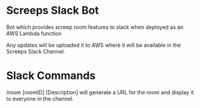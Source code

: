 # Screeps Slack Bot
Bot which provides screep room features to slack when deployed as an AWS Lambda function

Any updates will be uploaded it to AWS where it will be available in the Screeps Slack Channel.

# Slack Commands
/room [roomID] [Description] will generate a URL for the room and display it to everyone in the channel.
